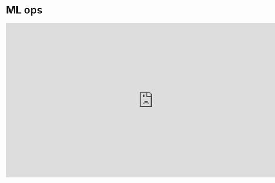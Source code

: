 # ML ops

<iframe width="800" height="420" src="https://www.youtube.com/embed/Ta14KpeZJok" title="YouTube video player" frameborder="0" allow="accelerometer; autoplay; clipboard-write; encrypted-media; gyroscope; picture-in-picture" allowfullscreen></iframe>

